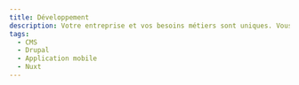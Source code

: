 ```yaml
---
title: Développement
description: Votre entreprise et vos besoins métiers sont uniques. Vous êtes uniques ! Nos coderons pour vous l’application qui répond exactement à vos besoins, sans fioritures et avec agilité.
tags:
  - CMS
  - Drupal
  - Application mobile
  - Nuxt
---
```

